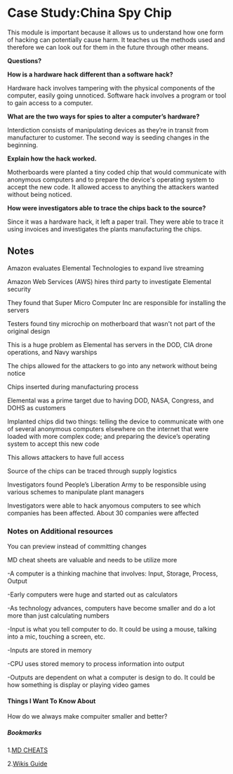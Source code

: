 # Case Study:China Spy Chip

This module is important because it allows us to understand how one form of hacking can potentially cause harm. It teaches us the methods used and therefore we can look out for them in the future through other means. 

**Questions?**

**How is a hardware hack different than a software hack?**


Hardware hack involves tampering with the physical components of the computer, easily going unnoticed. Software hack involves a program or tool to gain access to a computer. 


**What are the two ways for spies to alter a computer’s hardware?**


Interdiction consists of manipulating devices as they’re in transit from manufacturer to customer. The second way is seeding changes in the beginning. 


**Explain how the hack worked.**


Motherboards were planted a tiny coded chip that would communicate with anonymous computers and to prepare the device's operating system to accept the new code. It allowed access to anything the attackers wanted without being noticed. 


**How were investigators able to trace the chips back to the source?**


Since it was a hardware hack, it left a paper trail. They were able to trace it using invoices and investigates the plants manufacturing the chips.


## Notes

Amazon evaluates Elemental Technologies to expand live streaming

Amazon Web Services (AWS) hires third party to investigate Elemental security

They found that Super Micro Computer Inc are responsible for installing the servers

Testers found tiny microchip on motherboard that wasn't not part of the original design

This is a huge problem as Elemental has servers in the DOD, CIA drone operations, and Navy warships

The chips allowed for the attackers to go into any network without being notice

Chips inserted during manufacturing process

Elemental was a prime target due to having DOD, NASA, Congress, and DOHS as customers

Implanted chips did two things: telling the device to communicate with one of several anonymous computers elsewhere on the internet that were loaded with more complex code; and preparing the device’s operating system to accept this new code

This allows attackers to have full access

Source of the chips can be traced through supply logistics

Investigators found People’s Liberation Army to be responsible using various schemes to manipulate plant managers

Investigators were able to hack anyomous computers to see which companies has been affected. About 30 companies were affected

### Notes on Additional resources

You can preview instead of committing changes

MD cheat sheets are valuable and needs to be utilize more

-A computer is a thinking machine that involves: Input, Storage, Process, Output

-Early computers were huge and started out as calculators

-As technology advances, computers have become smaller and do a lot more than just calculating numbers

-Input is what you tell computer to do. It could be using a mouse, talking into a mic, touching a screen, etc. 

-Inputs are stored in memory

-CPU uses stored memory to process information into output

-Outputs are dependent on what a computer is design to do. It could be how something is display or playing video games


#### Things I Want To Know About

How do we always make compuiter smaller and better?

##### Bookmarks
1.[MD CHEATS](https://www.markdownguide.org/cheat-sheet/)

2.[Wikis Guide](https://docs.github.com/en/communities/documenting-your-project-with-wikis/about-wikis)

